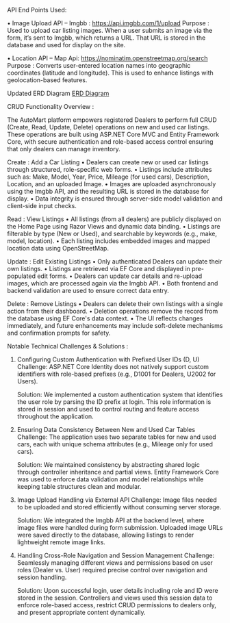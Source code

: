 API End Points Used:

  •	Image Upload API – Imgbb : https://api.imgbb.com/1/upload
    Purpose : Used to upload car listing images. When a user submits an image via the form, it’s sent to Imgbb, which returns a URL. That URL is stored in the database and used for display on the site.
    
  •	Location API – Map Api: https://nominatim.openstreetmap.org/search
    Purpose : Converts user-entered location names into geographic coordinates (latitude and longitude). This is used to enhance listings with geolocation-based features.
    
Updated ERD Diagram
[ERD Diagram](https://github.com/user-attachments/assets/a589878d-49e5-45b4-941f-e1057bb130c2)

CRUD Functionality Overview : 
    
   The AutoMart platform empowers registered Dealers to perform full CRUD (Create, Read, Update, Delete) operations on new and used car listings. These operations are built using ASP.NET Core MVC and Entity Framework Core, with secure authentication and role-based access control ensuring that only dealers can manage inventory.

  Create : Add a Car Listing
    •	Dealers can create new or used car listings through structured, role-specific web forms.
    •	Listings include attributes such as: Make, Model, Year, Price, Mileage (for used cars), Description, Location, and an uploaded Image.
    •	Images are uploaded asynchronously using the Imgbb API, and the resulting URL is stored in the database for display.
    •	Data integrity is ensured through server-side model validation and client-side input checks.
    
  Read : View Listings
    •	All listings (from all dealers) are publicly displayed on the Home Page using Razor Views and dynamic data binding.
    •	Listings are filterable by type (New or Used), and searchable by keywords (e.g., make, model, location).
    •	Each listing includes embedded images and mapped location data using OpenStreetMap.
    
  Update : Edit Existing Listings
    •	Only authenticated Dealers can update their own listings.
    •	Listings are retrieved via EF Core and displayed in pre-populated edit forms.
    •	Dealers can update car details and re-upload images, which are processed again via the Imgbb API.
    •	Both frontend and backend validation are used to ensure correct data entry.
    
   Delete : Remove Listings
    •	Dealers can delete their own listings with a single action from their dashboard.
    •	Deletion operations remove the record from the database using EF Core's data context.
    •	The UI reflects changes immediately, and future enhancements may include soft-delete mechanisms and confirmation prompts for safety.
    
 Notable Technical Challenges & Solutions :
   1.  Configuring Custom Authentication with Prefixed User IDs (D, U)
        Challenge: ASP.NET Core Identity does not natively support custom identifiers with role-based prefixes (e.g., D1001 for Dealers, U2002 for Users).
       
        Solution: We implemented a custom authentication system that identifies the user role by parsing the ID prefix at login. This role information is stored in session and used to control routing and feature access throughout the application.
        
  3. Ensuring Data Consistency Between New and Used Car Tables
       Challenge: The application uses two separate tables for new and used cars, each with unique schema attributes (e.g., Mileage only for used cars).
     
  	 Solution: We maintained consistency by abstracting shared logic through controller inheritance and partial views. Entity Framework Core was used to enforce data validation and model relationships while keeping table structures clean and modular.
      
  5. Image Upload Handling via External API
       Challenge: Image files needed to be uploaded and stored efficiently without consuming server storage.
     
       Solution: We integrated the Imgbb API at the backend level, where image files were handled during form submission. Uploaded image URLs were saved directly to the database, allowing listings to render lightweight remote image links.
     
  4. Handling Cross-Role Navigation and Session Management
       Challenge: Seamlessly managing different views and permissions based on user roles (Dealer vs. User) required precise control over navigation and session handling.
     
       Solution: Upon successful login, user details including role and ID were stored in the session. Controllers and views used this session data to enforce role-based access, restrict CRUD permissions to dealers only, and present appropriate content dynamically.
     

